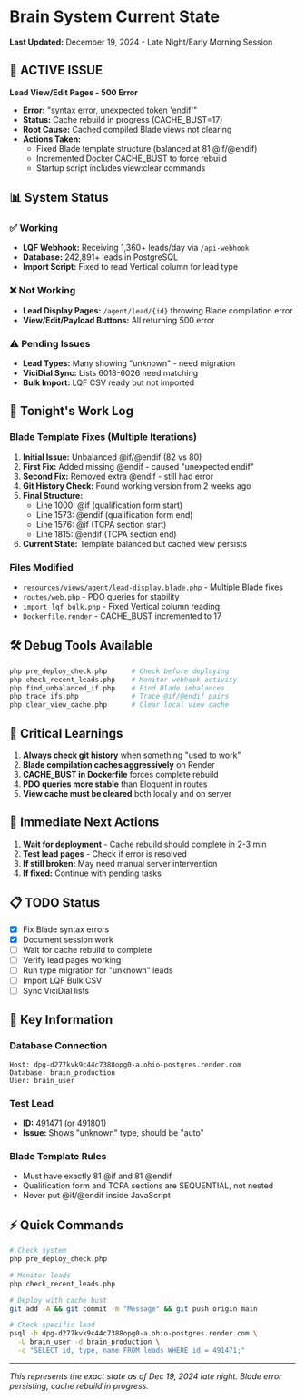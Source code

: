 # Brain System Current State
**Last Updated:** December 19, 2024 - Late Night/Early Morning Session

## 🚨 ACTIVE ISSUE
**Lead View/Edit Pages - 500 Error**
- **Error:** "syntax error, unexpected token 'endif'"
- **Status:** Cache rebuild in progress (CACHE_BUST=17)
- **Root Cause:** Cached compiled Blade views not clearing
- **Actions Taken:**
  - Fixed Blade template structure (balanced at 81 @if/@endif)
  - Incremented Docker CACHE_BUST to force rebuild
  - Startup script includes view:clear commands

## 📊 System Status

### ✅ Working
- **LQF Webhook:** Receiving 1,360+ leads/day via `/api-webhook`
- **Database:** 242,891+ leads in PostgreSQL
- **Import Script:** Fixed to read Vertical column for lead type

### ❌ Not Working
- **Lead Display Pages:** `/agent/lead/{id}` throwing Blade compilation error
- **View/Edit/Payload Buttons:** All returning 500 error

### ⚠️ Pending Issues
- **Lead Types:** Many showing "unknown" - need migration
- **ViciDial Sync:** Lists 6018-6026 need matching
- **Bulk Import:** LQF CSV ready but not imported

## 🔧 Tonight's Work Log

### Blade Template Fixes (Multiple Iterations)
1. **Initial Issue:** Unbalanced @if/@endif (82 vs 80)
2. **First Fix:** Added missing @endif - caused "unexpected endif"
3. **Second Fix:** Removed extra @endif - still had error
4. **Git History Check:** Found working version from 2 weeks ago
5. **Final Structure:**
   - Line 1000: @if (qualification form start)
   - Line 1573: @endif (qualification form end)
   - Line 1576: @if (TCPA section start)  
   - Line 1815: @endif (TCPA section end)
6. **Current State:** Template balanced but cached view persists

### Files Modified
- `resources/views/agent/lead-display.blade.php` - Multiple Blade fixes
- `routes/web.php` - PDO queries for stability
- `import_lqf_bulk.php` - Fixed Vertical column reading
- `Dockerfile.render` - CACHE_BUST incremented to 17

## 🛠️ Debug Tools Available
```bash
php pre_deploy_check.php      # Check before deploying
php check_recent_leads.php    # Monitor webhook activity
php find_unbalanced_if.php    # Find Blade imbalances
php trace_ifs.php             # Trace @if/@endif pairs
php clear_view_cache.php      # Clear local view cache
```

## 📝 Critical Learnings
1. **Always check git history** when something "used to work"
2. **Blade compilation caches aggressively** on Render
3. **CACHE_BUST in Dockerfile** forces complete rebuild
4. **PDO queries more stable** than Eloquent in routes
5. **View cache must be cleared** both locally and on server

## 🎯 Immediate Next Actions
1. **Wait for deployment** - Cache rebuild should complete in 2-3 min
2. **Test lead pages** - Check if error is resolved
3. **If still broken:** May need manual server intervention
4. **If fixed:** Continue with pending tasks

## 📋 TODO Status
- [x] Fix Blade syntax errors
- [x] Document session work
- [ ] Wait for cache rebuild to complete
- [ ] Verify lead pages working
- [ ] Run type migration for "unknown" leads
- [ ] Import LQF Bulk CSV
- [ ] Sync ViciDial lists

## 🔑 Key Information

### Database Connection
```
Host: dpg-d277kvk9c44c7388opg0-a.ohio-postgres.render.com
Database: brain_production
User: brain_user
```

### Test Lead
- **ID:** 491471 (or 491801)
- **Issue:** Shows "unknown" type, should be "auto"

### Blade Template Rules
- Must have exactly 81 @if and 81 @endif
- Qualification form and TCPA sections are SEQUENTIAL, not nested
- Never put @if/@endif inside JavaScript

## ⚡ Quick Commands
```bash
# Check system
php pre_deploy_check.php

# Monitor leads
php check_recent_leads.php

# Deploy with cache bust
git add -A && git commit -m "Message" && git push origin main

# Check specific lead
psql -h dpg-d277kvk9c44c7388opg0-a.ohio-postgres.render.com \
  -U brain_user -d brain_production \
  -c "SELECT id, type, name FROM leads WHERE id = 491471;"
```

---
*This represents the exact state as of Dec 19, 2024 late night. Blade error persisting, cache rebuild in progress.*